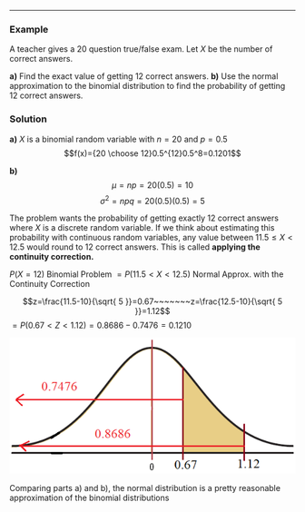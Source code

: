 - - -
### Example
A teacher gives a 20 question true/false exam. Let $X$ be the number of correct answers.

**a)** Find the exact value of getting 12 correct answers.
**b)** Use the normal approximation to the binomial distribution to find the probability of getting 12 correct answers.

### Solution
**a)** $X$ is a binomial random variable with $n=20$ and $p=0.5$
$$f(x)={20 \choose 12}0.5^{12}0.5^8=0.1201$$


**b)**
$$\mu=np=20(0.5)=10$$
$$\sigma^2=npq=20(0.5)(0.5)=5$$

The problem wants the probability of getting exactly 12 correct answers where $X$ is a discrete random variable. If we think about estimating this probability with continuous random variables, any value between $11.5\leq X<12.5$ would round to 12 correct answers. This is called **applying the continuity correction.**

$P(X=12)$                           Binomial Problem
$=P(11.5<X<12.5)$      Normal Approx. with the Continuity Correction

$$z=\frac{11.5-10}{\sqrt{ 5 }}=0.67~~~~~~~z=\frac{12.5-10}{\sqrt{ 5 }}=1.12$$
$=P(0.67<Z<1.12)=0.8686-0.7476=0.1210$

![](./Resources/example_standard_normal_curve.png)

Comparing parts a) and b), the normal distribution is a pretty reasonable approximation of the binomial distributions